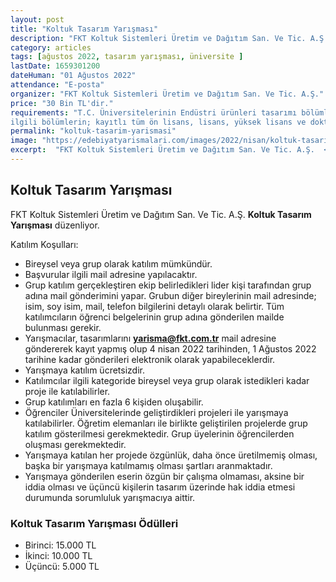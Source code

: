 ```yaml
---
layout: post
title: "Koltuk Tasarım Yarışması"
description: "FKT Koltuk Sistemleri Üretim ve Dağıtım San. Ve Tic. A.Ş. 'Koltuk Tasarım Yarışması' düzenliyor."
category: articles
tags: [ağustos 2022, tasarım yarışması, üniversite ]
lastDate: 1659301200
dateHuman: "01 Ağustos 2022"
attendance: "E-posta"
organizer: "FKT Koltuk Sistemleri Üretim ve Dağıtım San. Ve Tic. A.Ş."
price: "30 Bin TL'dir."
requirements: "T.C. Üniversitelerinin Endüstri ürünleri tasarımı bölümleri ve Mühendislik fakültelerindeki
ilgili bölümlerin; kayıtlı tüm ön lisans, lisans, yüksek lisans ve doktora öğrencilerine açıktır."
permalink: "koltuk-tasarim-yarismasi"
image: "https://edebiyatyarismalari.com/images/2022/nisan/koltuk-tasarim-yarismasi.jpg"
excerpt:  "FKT Koltuk Sistemleri Üretim ve Dağıtım San. Ve Tic. A.Ş.  <strong> Koltuk Tasarım Yarışması </strong> düzenliyor."
---
```


## Koltuk Tasarım Yarışması
FKT Koltuk Sistemleri Üretim ve Dağıtım San. Ve Tic. A.Ş. **Koltuk Tasarım Yarışması** düzenliyor.

Katılım Koşulları:
- Bireysel veya grup olarak katılım mümkündür.
- Başvurular ilgili mail adresine yapılacaktır.
- Grup katılım gerçekleştiren ekip belirledikleri lider kişi tarafından grup adına mail gönderimini yapar. Grubun diğer bireylerinin mail adresinde; isim, soy isim, mail, telefon bilgilerini detaylı olarak belirtir. Tüm katılımcıların öğrenci belgelerinin grup adına gönderilen mailde bulunması gerekir.
- Yarışmacılar, tasarımlarını **yarisma@fkt.com.tr** mail adresine göndererek kayıt yapmış olup 4 nisan 2022 tarihinden, 1 Ağustos 2022 tarihine kadar gönderileri elektronik olarak yapabileceklerdir.
- Yarışmaya katılım ücretsizdir.
- Katılımcılar ilgili kategoride bireysel veya grup olarak istedikleri kadar proje ile katılabilirler.
- Grup katılımları en fazla 6 kişiden oluşabilir.
- Öğrenciler Üniversitelerinde geliştirdikleri projeleri ile yarışmaya katılabilirler. Öğretim elemanları ile birlikte geliştirilen projelerde grup katılım gösterilmesi gerekmektedir. Grup üyelerinin öğrencilerden oluşması gerekmektedir.
- Yarışmaya katılan her projede özgünlük, daha önce üretilmemiş olması, başka bir yarışmaya katılmamış olması şartları aranmaktadır.
- Yarışmaya gönderilen eserin özgün bir çalışma olmaması, aksine bir iddia olması ve üçüncü kişilerin tasarım üzerinde hak iddia etmesi durumunda sorumluluk yarışmacıya aittir.

### Koltuk Tasarım Yarışması Ödülleri
- Birinci: 15.000 TL
- İkinci: 10.000 TL
- Üçüncü: 5.000 TL